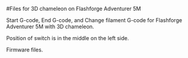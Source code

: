 #Files for 3D chameleon on Flashforge Adventurer 5M

Start G-code, End G-code, and Change filament G-code for Flashforge Adventurer 5M with 3D chameleon.

Position of switch is in the middle on the left side. 

Firmware files.
